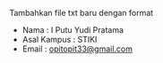 Tambahkan file txt baru dengan format
- Nama 		: I Putu Yudi Pratama
- Asal Kampus 	: STIKI
- Email		: opitopit33@gmail.com
